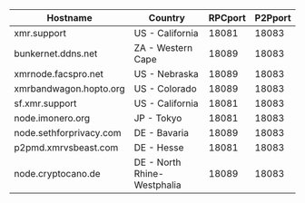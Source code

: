 Hostname | Country | RPCport | P2Pport
--- | --- | --- | ---
xmr.support | US - California | 18081 | 18083
bunkernet.ddns.net | ZA - Western Cape | 18089 | 18083
xmrnode.facspro.net | US - Nebraska | 18089 | 18083
xmrbandwagon.hopto.org | US - Colorado | 18089 | 18083
sf.xmr.support | US - California | 18081 | 18083
node.imonero.org | JP - Tokyo | 18081 | 18083
node.sethforprivacy.com | DE - Bavaria | 18089 | 18083
p2pmd.xmrvsbeast.com | DE - Hesse | 18081 | 18083
node.cryptocano.de | DE - North Rhine-Westphalia | 18089 | 18083

